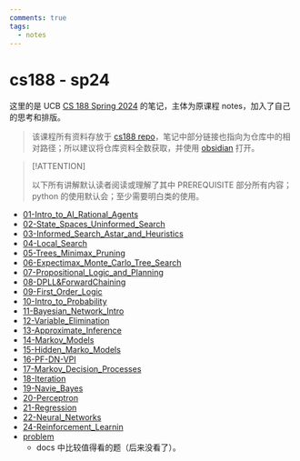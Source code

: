 ```yaml
---
comments: true
tags:
  - notes
---
```


# cs188 - sp24

这里的是 UCB [CS 188 Spring 2024](https://inst.eecs.berkeley.edu/~cs188/sp24/) 的笔记，主体为原课程 notes，加入了自己的思考和排版。

> 该课程所有资料存放于 [cs188 repo](https://github.com/Darstib/cs188)，笔记中部分链接也指向为仓库中的相对路径；所以建议将仓库资料全数获取，并使用 [obsidian](https://obsidian.md/) 打开。

> [!ATTENTION]
>
> 以下所有讲解默认读者阅读或理解了其中 PREREQUISITE 部分所有内容；python 的使用默认会；至少需要明白类的使用。

- [01-Intro_to_AI_Rational_Agents](01-Intro_to_AI_Rational_Agents.md)
- [02-State_Spaces_Uninformed_Search](02-State_Spaces_Uninformed_Search.md)
- [03-Informed_Search_Astar_and_Heuristics](03-Informed_Search_Astar_and_Heuristics.md)
- [04-Local_Search](04-Local_Search.md)
- [05-Trees_Minimax_Pruning](05-Trees_Minimax_Pruning.md)
- [06-Expectimax_Monte_Carlo_Tree_Search](06-Expectimax_Monte_Carlo_Tree_Search.md)
- [07-Propositional_Logic_and_Planning](07-Propositional_Logic_and_Planning.md)
- [08-DPLL&ForwardChaining](08-DPLL&ForwardChaining.md)
- [09-First_Order_Logic](09-First_Order_Logic.md)
- [10-Intro_to_Probability](10-Intro_to_Probability.md)
- [11-Bayesian_Network_Intro](11-Bayesian_Network_Intro.md)
- [12-Variable_Elimination](12-Variable_Elimination.md)
- [13-Approximate_Inference](13-Approximate_Inference.md)
- [14-Markov_Models](14-Markov_Models.md)
- [15-Hidden_Marko_Models](15-Hidden_Marko_Models.md)
- [16-PF-DN-VPI](16-PF-DN-VPI.md)
- [17-Markov_Decision_Processes](17-Markov_Decision_Processes.md)
- [18-Iteration](18-Iteration.md)
- [19-Navie_Bayes](19-Navie_Bayes.md)
- [20-Perceptron](20-Perceptron.md)
- [21-Regression](21-Regression.md)
- [22-Neural_Networks](22-Neural_Networks.md)
- [24-Reinforcement_Learnin](24-Reinforcement_Learnin.md)
- [problem](problem.md)
    - docs 中比较值得看的题（后来没看了）。
